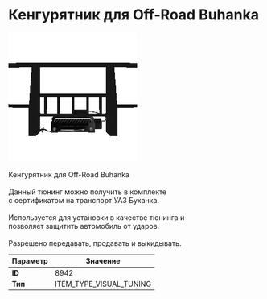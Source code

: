 # Кенгурятник для Off-Road Buhanka

![Item Image](../img/8942.webp?raw=true)

Кенгурятник для Off-Road Buhanka<br><br>Данный тюнинг можно получить в комплекте<br>с сертификатом на транспорт УАЗ Буханка.<br><br>Используется для установки в качестве тюнинга и<br>позволяет защитить автомобиль от ударов.<br><br>Разрешено передавать, продавать и выкидывать.


| Параметр | Значение |
|----------|----------|
| **ID** | 8942 |
| **Тип** | ITEM_TYPE_VISUAL_TUNING |

